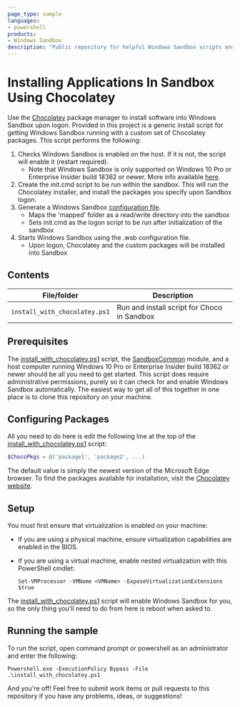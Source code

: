 ```yaml
---
page_type: sample
languages:
- powershell
products:
- Windows Sandbox
description: "Public repository for helpful Windows Sandbox scripts and utilites"
---
```


# Installing Applications In Sandbox Using Chocolatey

Use the [Chocolatey](https://chocolatey.org) package manager to install software into Windows Sandbox upon logon. Provided in this project is a generic install script for getting Windows Sandbox running with a custom set of Chocolatey packages. This script performs the following:

1. Checks Windows Sandbox is enabled on the host. If it is not, the script will enable it (restart required).
    - Note that Windows Sandbox is only supported on Windows 10 Pro or Enterprise Insider build 18362 or newer. More info available [here](https://docs.microsoft.com/en-us/windows/security/threat-protection/windows-sandbox/windows-sandbox-overview).
1. Create the init.cmd script to be run within the sandbox. This will run the Chocolatey installer, and install the packages you specify upon Sandbox logon.
1. Generate a Windows Sandbox [configuration file](https://docs.microsoft.com/en-us/windows/security/threat-protection/windows-sandbox/windows-sandbox-configure-using-wsb-file).
    - Maps the 'mapped' folder as a read/write directory into the sandbox
    - Sets init.cmd as the logon script to be run after initialization of the sandbox
5. Starts Windows Sandbox using the .wsb configuration file.
    - Upon logon, Chocolatey and the custom packages will be installed into Sandbox

## Contents

| File/folder       | Description                                |
|-------------------|--------------------------------------------|
| `install_with_chocolatey.ps1`             | Run and install script for Choco in Sandbox                       |

## Prerequisites

The [install_with_chocolatey.ps1](install_with_chocolatey.ps1) script, the [SandboxCommon](../Common/SandboxCommon.psm1) module, and a host computer running Windows 10 Pro or Enterprise Insider build 18362 or newer should be all you need to get started. This script does require administrative permissions, purely so it can check for and enable Windows Sandbox automatically. The easiest way to get all of this together in one place is to clone this repository on your machine.

## Configuring Packages

All you need to do here is edit the following line at the top of the [install_with_chocolatey.ps1](install_with_chocolatey.ps1) script:
```powershell
$ChocoPkgs = @('package1', 'package2', ...)
```

The default value is simply the newest version of the Microsoft Edge browser. To find the packages available for installation, visit the [Chocolatey website](https://chocolatey.org/packages).

## Setup

You must first ensure that virtualization is enabled on your machine:
- If you are using a physical machine, ensure virtualization capabilities are enabled in the BIOS.
- If you are using a virtual machine, enable nested virtualization with this PowerShell cmdlet:
    
    ```Set-VMProcessor -VMName <VMName> -ExposeVirtualizationExtensions $true```

The [install_with_chocolatey.ps1](install_with_chocolatey.ps1) script will enable Windows Sandbox for you, so the only thing you'll need to do from here is reboot when asked to.

## Running the sample

To run the script, open command prompt or powershell as an administrator and enter the following:

```Powershell.exe -ExecutionPolicy Bypass -File .\install_with_chocolatey.ps1```

And you're off! Feel free to submit work items or pull requests to this repository if you have any problems, ideas, or suggestions!
